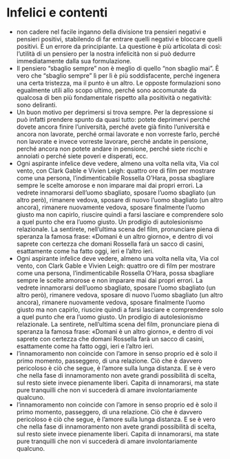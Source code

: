# Infelici e contenti
- non cadere nel facile inganno della divisione tra pensieri negativi e pensieri positivi, stabilendo di far entrare quelli negativi e bloccare quelli positivi. È un errore da principiante. La questione è più articolata di così: l’utilità di un pensiero per la nostra infelicità non si può dedurre immediatamente dalla sua formulazione.
- Il pensiero “sbaglio sempre” non è meglio di quello “non sbaglio mai”. È vero che “sbaglio sempre” lì per lì è più soddisfacente, perché ingenera una certa tristezza, ma il punto è un altro. Le opposte formulazioni sono egualmente utili allo scopo ultimo, perché sono accomunate da qualcosa di ben più fondamentale rispetto alla positività o negatività: sono deliranti.
- Un buon motivo per deprimersi si trova sempre. Per la depressione si può infatti prendere spunto da quasi tutto: potete deprimervi perché dovete ancora finire l’università, perché avete già finito l’università e ancora non lavorate, perché ormai lavorate e non vorreste farlo, perché non lavorate e invece vorreste lavorare, perché andate in pensione, perché ancora non potete andare in pensione, perché siete ricchi e annoiati o perché siete poveri e disperati, ecc.
- Ogni aspirante infelice deve vedere, almeno una volta nella vita, Via col vento, con Clark Gable e Vivien Leigh: quattro ore di film per mostrare come una persona, l’indimenticabile Rossella O’Hara, possa sbagliare sempre le scelte amorose e non imparare mai dai propri errori. La vedrete innamorarsi dell’uomo sbagliato, sposare l’uomo sbagliato (un altro però), rimanere vedova, sposare di nuovo l’uomo sbagliato (un altro ancora), rimanere nuovamente vedova, sposare finalmente l’uomo giusto ma non capirlo, riuscire quindi a farsi lasciare e comprendere solo a quel punto che era l’uomo giusto. Un prodigio di autolesionismo relazionale. La sentirete, nell’ultima scena del film, pronunciare piena di speranza la famosa frase: «Domani è un altro giorno», e dentro di voi saprete con certezza che domani Rossella farà un sacco di casini, esattamente come ha fatto oggi, ieri e l’altro ieri.
- Ogni aspirante infelice deve vedere, almeno una volta nella vita, Via col vento, con Clark Gable e Vivien Leigh: quattro ore di film per mostrare come una persona, l’indimenticabile Rossella O’Hara, possa sbagliare sempre le scelte amorose e non imparare mai dai propri errori. La vedrete innamorarsi dell’uomo sbagliato, sposare l’uomo sbagliato (un altro però), rimanere vedova, sposare di nuovo l’uomo sbagliato (un altro ancora), rimanere nuovamente vedova, sposare finalmente l’uomo giusto ma non capirlo, riuscire quindi a farsi lasciare e comprendere solo a quel punto che era l’uomo giusto. Un prodigio di autolesionismo relazionale. La sentirete, nell’ultima scena del film, pronunciare piena di speranza la famosa frase: «Domani è un altro giorno», e dentro di voi saprete con certezza che domani Rossella farà un sacco di casini, esattamente come ha fatto oggi, ieri e l’altro ieri.
- l’innamoramento non coincide con l’amore in senso proprio ed è solo il primo momento, passeggero, di una relazione. Ciò che è davvero pericoloso è ciò che segue, è l’amore sulla lunga distanza. E se è vero che nella fase di innamoramento non avete grandi possibilità di scelta, sul resto siete invece pienamente liberi. Capita di innamorarsi, ma state pure tranquilli che non vi succederà di amare involontariamente qualcuno.
- l’innamoramento non coincide con l’amore in senso proprio ed è solo il primo momento, passeggero, di una relazione. Ciò che è davvero pericoloso è ciò che segue, è l’amore sulla lunga distanza. E se è vero che nella fase di innamoramento non avete grandi possibilità di scelta, sul resto siete invece pienamente liberi. Capita di innamorarsi, ma state pure tranquilli che non vi succederà di amare involontariamente qualcuno.
